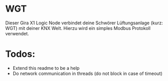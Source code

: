# WGT
Dieser Gira X1 Logic Node verbindet deine Schwörer Lüftungsanlage (kurz: WGT) mit deiner KNX Welt.
Hierzu wird ein simples Modbus Protokoll verwendet.

# Todos:
* Extend this readme to be a help
* Do network communication in threads (do not block in case of timeout)
